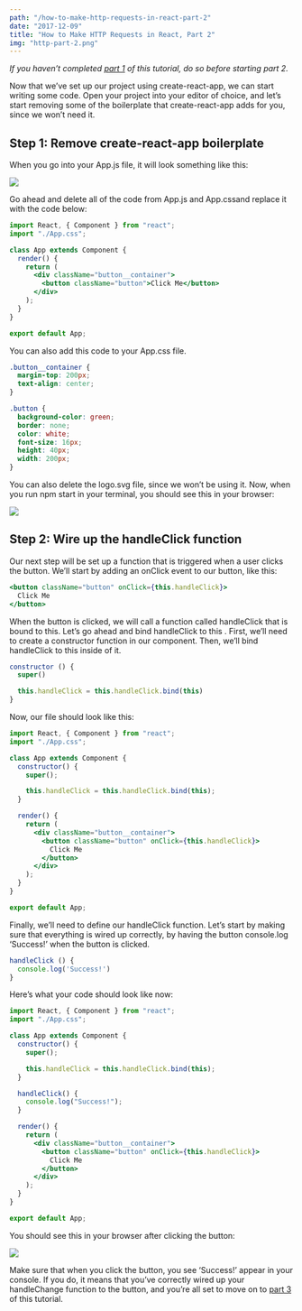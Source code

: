 ```yaml
---
path: "/how-to-make-http-requests-in-react-part-2"
date: "2017-12-09"
title: "How to Make HTTP Requests in React, Part 2"
img: "http-part-2.png"
---
```


_If you haven’t completed [part 1](https://medium.com/@MCapoz/tutorial-how-to-make-http-requests-in-react-part-1-f7afa3cd0cc8) of this tutorial, do so before starting part 2._

Now that we’ve set up our project using create-react-app, we can start writing some code. Open your project into your editor of choice, and let’s start removing some of the boilerplate that create-react-app adds for you, since we won’t need it.

## **Step 1: Remove create-react-app boilerplate**

When you go into your App.js file, it will look something like this:

![](https://cdn-images-1.medium.com/max/2856/1*cSz2ZtGLG8KceFGPhSqdsg.png)

Go ahead and delete all of the code from App.js and App.cssand replace it with the code below:

```jsx
import React, { Component } from "react";
import "./App.css";

class App extends Component {
  render() {
    return (
      <div className="button__container">
        <button className="button">Click Me</button>
      </div>
    );
  }
}

export default App;
```

You can also add this code to your App.css file.

```css
.button__container {
  margin-top: 200px;
  text-align: center;
}

.button {
  background-color: green;
  border: none;
  color: white;
  font-size: 16px;
  height: 40px;
  width: 200px;
}
```

You can also delete the logo.svg file, since we won’t be using it. Now, when you run npm start in your terminal, you should see this in your browser:

![](https://cdn-images-1.medium.com/max/2000/1*GBYgJkuhgT7XwR8jALBDag.png)

## **Step 2: Wire up the handleClick function**

Our next step will be set up a function that is triggered when a user clicks the button. We’ll start by adding an onClick event to our button, like this:

```jsx
<button className="button" onClick={this.handleClick}>
  Click Me
</button>
```

When the button is clicked, we will call a function called handleClick that is bound to this. Let’s go ahead and bind handleClick to this . First, we’ll need to create a constructor function in our component. Then, we’ll bind handleClick to this inside of it.

```jsx
constructor () {
  super()

  this.handleClick = this.handleClick.bind(this)
}
```

Now, our file should look like this:

```jsx
import React, { Component } from "react";
import "./App.css";

class App extends Component {
  constructor() {
    super();

    this.handleClick = this.handleClick.bind(this);
  }

  render() {
    return (
      <div className="button__container">
        <button className="button" onClick={this.handleClick}>
          Click Me
        </button>
      </div>
    );
  }
}

export default App;
```

Finally, we’ll need to define our handleClick function. Let’s start by making sure that everything is wired up correctly, by having the button console.log ‘Success!’ when the button is clicked.

```js
handleClick () {
  console.log('Success!')
}
```

Here’s what your code should look like now:

```jsx
import React, { Component } from "react";
import "./App.css";

class App extends Component {
  constructor() {
    super();

    this.handleClick = this.handleClick.bind(this);
  }

  handleClick() {
    console.log("Success!");
  }

  render() {
    return (
      <div className="button__container">
        <button className="button" onClick={this.handleClick}>
          Click Me
        </button>
      </div>
    );
  }
}

export default App;
```

You should see this in your browser after clicking the button:

![](https://cdn-images-1.medium.com/max/2778/1*S_ycyo3iWdouOrxXdhUbgw.png)

Make sure that when you click the button, you see ‘Success!’ appear in your console. If you do, it means that you’ve correctly wired up your handleChange function to the button, and you’re all set to move on to [part 3](https://maecapozzi.com/how-to-make-http-requests-part-3/) of this tutorial.
